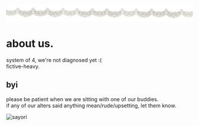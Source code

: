 ![](tumblr_fafd3dfebdbe7c98f10acac185555ce1_596d4ec0_2048.png)
# about us.
system of 4, we're not diagnosed yet :(<br/>
fictive-heavy.<br/>

## byi
please be patient when we are sitting with one of our buddies.<br/>
if any of our alters said anything mean/rude/upsetting, let them know.<br/>



![sayori](https://github.com/user-attachments/assets/7c5d2ffa-dcbb-4bcf-8728-ac1d2baffc3a)
